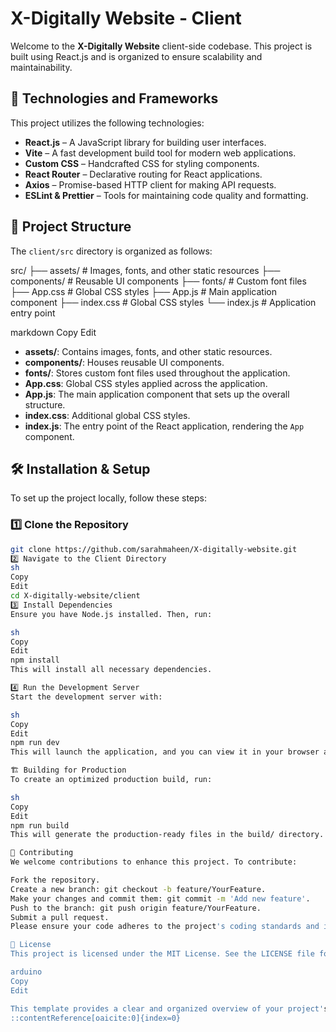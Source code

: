 # X-Digitally Website - Client

Welcome to the **X-Digitally Website** client-side codebase. This project is built using React.js and is organized to ensure scalability and maintainability.

## 🚀 Technologies and Frameworks

This project utilizes the following technologies:

- **React.js** – A JavaScript library for building user interfaces.
- **Vite** – A fast development build tool for modern web applications.
- **Custom CSS** – Handcrafted CSS for styling components.
- **React Router** – Declarative routing for React applications.
- **Axios** – Promise-based HTTP client for making API requests.
- **ESLint & Prettier** – Tools for maintaining code quality and formatting.

## 📂 Project Structure

The `client/src` directory is organized as follows:

src/ ├── assets/ # Images, fonts, and other static resources ├── components/ # Reusable UI components ├── fonts/ # Custom font files ├── App.css # Global CSS styles ├── App.js # Main application component ├── index.css # Global CSS styles └── index.js # Application entry point

markdown
Copy
Edit

- **assets/**: Contains images, fonts, and other static resources.
- **components/**: Houses reusable UI components.
- **fonts/**: Stores custom font files used throughout the application.
- **App.css**: Global CSS styles applied across the application.
- **App.js**: The main application component that sets up the overall structure.
- **index.css**: Additional global CSS styles.
- **index.js**: The entry point of the React application, rendering the `App` component.

## 🛠️ Installation & Setup

To set up the project locally, follow these steps:

### 1️⃣ Clone the Repository

```sh
git clone https://github.com/sarahmaheen/X-digitally-website.git
2️⃣ Navigate to the Client Directory
sh
Copy
Edit
cd X-digitally-website/client
3️⃣ Install Dependencies
Ensure you have Node.js installed. Then, run:

sh
Copy
Edit
npm install
This will install all necessary dependencies.

4️⃣ Run the Development Server
Start the development server with:

sh
Copy
Edit
npm run dev
This will launch the application, and you can view it in your browser at http://localhost:3000.

🏗️ Building for Production
To create an optimized production build, run:

sh
Copy
Edit
npm run build
This will generate the production-ready files in the build/ directory.

🤝 Contributing
We welcome contributions to enhance this project. To contribute:

Fork the repository.
Create a new branch: git checkout -b feature/YourFeature.
Make your changes and commit them: git commit -m 'Add new feature'.
Push to the branch: git push origin feature/YourFeature.
Submit a pull request.
Please ensure your code adheres to the project's coding standards and includes relevant tests.

📜 License
This project is licensed under the MIT License. See the LICENSE file for details.

arduino
Copy
Edit

This template provides a clear and organized overview of your project's structure, technologies used, setup instructions, and contribution guidelines. Feel free to customize any section to better fit your project's specifics.
::contentReference[oaicite:0]{index=0}
 